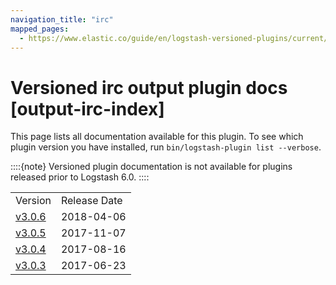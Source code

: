 ```yaml
---
navigation_title: "irc"
mapped_pages:
  - https://www.elastic.co/guide/en/logstash-versioned-plugins/current/output-irc-index.html
---
```


# Versioned irc output plugin docs [output-irc-index]


This page lists all documentation available for this plugin.  To see which plugin version you have installed, run `bin/logstash-plugin list --verbose`.

::::{note}
Versioned plugin documentation is not available for plugins released prior to Logstash 6.0.
::::


|     |     |
| --- | --- |
| Version | Release Date |
| [v3.0.6](v3-0-6-plugins-outputs-irc.md) | 2018-04-06 |
| [v3.0.5](v3-0-5-plugins-outputs-irc.md) | 2017-11-07 |
| [v3.0.4](v3-0-4-plugins-outputs-irc.md) | 2017-08-16 |
| [v3.0.3](v3-0-3-plugins-outputs-irc.md) | 2017-06-23 |





